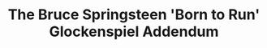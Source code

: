---
ee_id: '171'
site: '1'
type: '2'
url: 2007-045-bruce-springsteen-glockenspiel-addendum
title: The Bruce Springsteen 'Born to Run' Glockenspiel Addendum
year: '2010'
display_year: '2007'
medium: Audio CDs. Unlimited edition.
dims:
pitch:
ps: "​Cd’s given away with a mix version of my composition The Bruce Springsteen Born
  to Run Glockenspiel Addendum. When imported into iTunes, because of the song lengths,
  the CD get tagged incorrectly as Born To Run. Anyway,.....the idea was to kinda
  corrupt the grey market public archive of this record as the above mix tagged files
  would eventually get circulated as Bruce’s record. :)"
live_url:
related:
youtube:
related_code:
imgs: born-to-run-2007-045-cd-install-database_1.jpg
subheading: "(CD Edition)"
download:
add_credit:
commission:
layout: things-i-made
---